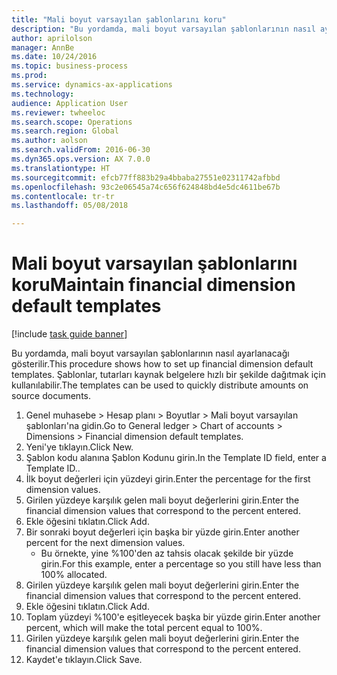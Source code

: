 ```yaml
--- 
title: "Mali boyut varsayılan şablonlarını koru"
description: "Bu yordamda, mali boyut varsayılan şablonlarının nasıl ayarlanacağı gösterilir."
author: aprilolson
manager: AnnBe
ms.date: 10/24/2016
ms.topic: business-process
ms.prod: 
ms.service: dynamics-ax-applications
ms.technology: 
audience: Application User
ms.reviewer: twheeloc
ms.search.scope: Operations
ms.search.region: Global
ms.author: aolson
ms.search.validFrom: 2016-06-30
ms.dyn365.ops.version: AX 7.0.0
ms.translationtype: HT
ms.sourcegitcommit: efcb77ff883b29a4bbaba27551e02311742afbbd
ms.openlocfilehash: 93c2e06545a74c656f624848bd4e5dc4611be67b
ms.contentlocale: tr-tr
ms.lasthandoff: 05/08/2018

---
```

# <a name="maintain-financial-dimension-default-templates"></a><span data-ttu-id="5b648-103">Mali boyut varsayılan şablonlarını koru</span><span class="sxs-lookup"><span data-stu-id="5b648-103">Maintain financial dimension default templates</span></span>

[!include [task guide banner](../../includes/task-guide-banner.md)]

<span data-ttu-id="5b648-104">Bu yordamda, mali boyut varsayılan şablonlarının nasıl ayarlanacağı gösterilir.</span><span class="sxs-lookup"><span data-stu-id="5b648-104">This procedure shows how to set up financial dimension default templates.</span></span> <span data-ttu-id="5b648-105">Şablonlar, tutarları kaynak belgelere hızlı bir şekilde dağıtmak için kullanılabilir.</span><span class="sxs-lookup"><span data-stu-id="5b648-105">The templates can be used to quickly distribute amounts on source documents.</span></span>

1. <span data-ttu-id="5b648-106">Genel muhasebe > Hesap planı > Boyutlar > Mali boyut varsayılan şablonları'na gidin.</span><span class="sxs-lookup"><span data-stu-id="5b648-106">Go to General ledger > Chart of accounts > Dimensions > Financial dimension default templates.</span></span>
2. <span data-ttu-id="5b648-107">Yeni'ye tıklayın.</span><span class="sxs-lookup"><span data-stu-id="5b648-107">Click New.</span></span>
3. <span data-ttu-id="5b648-108">Şablon kodu alanına Şablon Kodunu girin.</span><span class="sxs-lookup"><span data-stu-id="5b648-108">In the Template ID field, enter a Template ID..</span></span>
4. <span data-ttu-id="5b648-109">İlk boyut değerleri için yüzdeyi girin.</span><span class="sxs-lookup"><span data-stu-id="5b648-109">Enter the percentage for the first dimension values.</span></span>
5. <span data-ttu-id="5b648-110">Girilen yüzdeye karşılık gelen mali boyut değerlerini girin.</span><span class="sxs-lookup"><span data-stu-id="5b648-110">Enter the financial dimension values that correspond to the percent entered.</span></span>
6. <span data-ttu-id="5b648-111">Ekle öğesini tıklatın.</span><span class="sxs-lookup"><span data-stu-id="5b648-111">Click Add.</span></span>
7. <span data-ttu-id="5b648-112">Bir sonraki boyut değerleri için başka bir yüzde girin.</span><span class="sxs-lookup"><span data-stu-id="5b648-112">Enter another percent for the next dimension values.</span></span>
    * <span data-ttu-id="5b648-113">Bu örnekte, yine %100'den az tahsis olacak şekilde bir yüzde girin.</span><span class="sxs-lookup"><span data-stu-id="5b648-113">For this example, enter a percentage so you still have less than 100% allocated.</span></span>  
8. <span data-ttu-id="5b648-114">Girilen yüzdeye karşılık gelen mali boyut değerlerini girin.</span><span class="sxs-lookup"><span data-stu-id="5b648-114">Enter the financial dimension values that correspond to the percent entered.</span></span>
9. <span data-ttu-id="5b648-115">Ekle öğesini tıklatın.</span><span class="sxs-lookup"><span data-stu-id="5b648-115">Click Add.</span></span>
10. <span data-ttu-id="5b648-116">Toplam yüzdeyi %100'e eşitleyecek başka bir yüzde girin.</span><span class="sxs-lookup"><span data-stu-id="5b648-116">Enter another percent, which will make the total percent equal to 100%.</span></span>
11. <span data-ttu-id="5b648-117">Girilen yüzdeye karşılık gelen mali boyut değerlerini girin.</span><span class="sxs-lookup"><span data-stu-id="5b648-117">Enter the financial dimension values that correspond to the percent entered.</span></span>
12. <span data-ttu-id="5b648-118">Kaydet'e tıklayın.</span><span class="sxs-lookup"><span data-stu-id="5b648-118">Click Save.</span></span>


